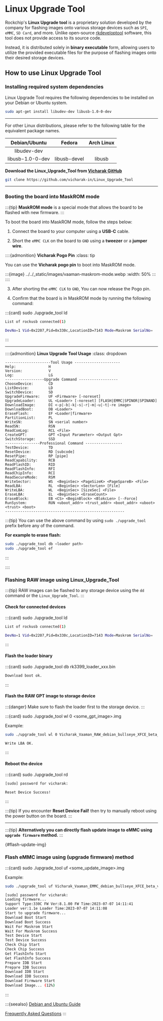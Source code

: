 # Linux Upgrade Tool

Rockchip's **Linux Upgrade tool** is a proprietary solution developed by the company for flashing images onto
various storage devices such as `SPI`, `eMMC`, `SD Card`, and more.
Unlike open-source [rkdeveloptool](https://github.com/rockchip-linux/rkdeveloptool) software,
this tool does not provide access to its source code.

Instead, it is distributed solely in **binary executable** form,
allowing users to utilize the provided executable files for the purpose of flashing images onto their desired storage devices.

## How to use Linux Upgrade Tool

### Installing required system dependencies

Linux Upgrade Tool requires the following dependencies to be installed on your Debian or Ubuntu system.

```bash
sudo apt-get install libudev-dev libusb-1.0-0-dev
```

---

For other Linux distributions, please refer to the following table for the equivalent package names.

|  Debian/Ubuntu   |    Fedora    | Arch Linux |
| :--------------: | :----------: | :--------: |
|   libudev-dev    |              |            |
| libusb-1.0-0-dev | libusb-devel |   libusb   |

**Download the Linux_Upgrade_Tool from [Vicharak GitHub](https://github.com/vicharak-in/Linux_Upgrade_Tool)**

```bash
git clone https://github.com/vicharak-in/Linux_Upgrade_Tool
```

---

### Booting the board into MaskROM mode

:::{tip}
**MaskROM mode** is a special mode that allows the board to be flashed with new firmware.
:::

To boot the board into MaskROM mode, follow the steps below:

1. Connect the board to your computer using a **USB-C** cable.

2. Short the `eMMC CLK` on the board to `GND` using a **tweezer** or a **jumper wire**.

::::{admonition} **Vicharak Pogo Pin**
:class: tip

You can use the **Vicharak pogo pin** to boot into MaskROM mode.

:::{image} ../../\_static/images/vaaman-maskrom-mode.webp
:width: 50%
:::
::::

3. After shorting the `eMMC CLK` to `GND`, You can now release the Pogo pin.

4. Confirm that the board is in MaskROM mode by running the following command:

:::{card} sudo ./upgrade_tool ld

```bash
List of rockusb connected(1)

DevNo=1 Vid=0x2207,Pid=0x330c,LocationID=7143 Mode=Maskrom SerialNo=
```

:::

---

::::{admonition} **Linux Upgrade Tool Usage**
:class: dropdown

```text
---------------------Tool Usage ---------------------
Help:               H
Version:            V
Log:                LG
------------------Upgrade Command ------------------
ChooseDevice:		CD
ListDevice:		    LD
SwitchDevice:		SD
UpgradeFirmware:	UF <Firmware> [-noreset]
UpgradeLoader:		UL <Loader> [-noreset] [FLASH|EMMC|SPINOR|SPINAND]
DownloadImage:		DI <-p|-b|-k|-s|-r|-m|-u|-t|-re image>
DownloadBoot:		DB <Loader>
EraseFlash:		    EF <Loader|firmware>
PartitionList:		PL
WriteSN:		    SN <serial number>
ReadSN:			    RSN
ReadComLog:		    RCL <File>
CreateGPT:		    GPT <Input Parameter> <Output Gpt>
SwitchStorage:		SSD
----------------Professional Command -----------------
TestDevice:		    TD
ResetDevice:		RD [subcode]
ResetPipe:		    RP [pipe]
ReadCapability:		RCB
ReadFlashID:		RID
ReadFlashInfo:		RFI
ReadChipInfo:		RCI
ReadSecureMode:		RSM
WriteSector:		WS  <BeginSec> <PageSizeK> <PageSpareB> <File>
ReadLBA:		    RL  <BeginSec> <SectorLen> [File]
WriteLBA:		    WL  <BeginSec> [SizeSec] <File>
EraseLBA:		    EL  <BeginSec> <EraseCount>
EraseBlock:		    EB <CS> <BeginBlock> <BlokcLen> [--Force]
RunSystem:		    RUN <uboot_addr> <trust_addr> <boot_addr> <uboot> <trust> <boot>
-------------------------------------------------------
```

:::{tip}
You can use the above command by using `sudo ./upgrade_tool` prefix before any of the command.

**For example to erase flash:**

```bash
sudo ./upgrade_tool db <loader path>
sudo ./upgrade_tool ef
```

:::

::::

### Flashing RAW image using Linux_Upgrade_Tool

:::{tip}
RAW images can be flashed to any storage device using the `dd` command or the `Linux_Upgrade_Tool`.
:::

#### Check for connected devices

:::{card} sudo ./upgrade_tool ld

```bash
List of rockusb connected(1)

DevNo=1 Vid=0x2207,Pid=0x330c,LocationID=7143 Mode=Maskrom SerialNo=
```

:::

#### Flash the loader binary

:::{card} sudo ./upgrade_tool db rk3399_loader_xxx.bin

```bash
Download boot ok.
```

:::

#### Flash the RAW GPT image to storage device

:::{danger}
Make sure to flash the loader first to the storage device.
:::

:::{card} sudo ./upgrade_tool wl 0 <some_gpt_image>.img

Example:

```bash
sudo ./upgrade_tool wl 0 Vicharak_Vaaman_RAW_debian_bullseye_XFCE_beta_v0.1.0_08072023.img
```

```bash
Write LBA OK.
```

:::

#### Reboot the device

:::{card} sudo ./upgrade_tool rd

```bash
[sudo] password for vicharak:

Reset Device Success!
```

:::

:::{tip}
If you encounter **Reset Device Fail!** then try to manually reboot using the power button on the board.
:::

---

:::{tip}
**Alternatively you can directly flash update image to eMMC using `upgrade firmware` method.**
:::

{#flash-update-img}

### Flash eMMC image using (upgrade firmware) method

:::{card} sudo ./upgrade_tool uf <some_update_image>.img

Example:

```bash
sudo ./upgrade_tool uf Vicharak_Vaaman_EMMC_debian_bullseye_XFCE_beta_v0.1.0_03072023.img
```

```bash
[sudo] password for vicharak:
Loading firmware...
Support Type:330C FW Ver:8.1.00 FW Time:2023-07-07 14:11:41
Loader ver:1.1e Loader Time:2023-07-07 14:11:08
Start to upgrade firmware...
Download Boot Start
Download Boot Success
Wait For Maskrom Start
Wait For Maskrom Success
Test Device Start
Test Device Success
Check Chip Start
Check Chip Success
Get FlashInfo Start
Get FlashInfo Success
Prepare IDB Start
Prepare IDB Success
Download IDB Start
Download IDB Success
Download Firmware Start
Download Image... (12%)
```

:::

:::{seealso}
[Debian and Ubuntu Guide](#debian-ubuntu-guide)

[Frequently Asked Questions](#faq)
:::
